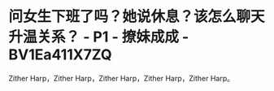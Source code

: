 # 问女生下班了吗？她说休息？该怎么聊天升温关系？ - P1 - 撩妹成成 - BV1Ea411X7ZQ

Zither Harp，Zither Harp，Zither Harp，Zither Harp，Zither Harp。